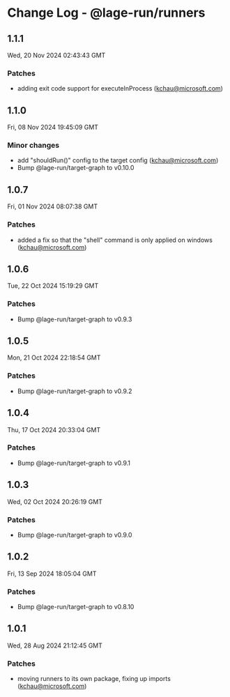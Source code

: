 # Change Log - @lage-run/runners

<!-- This log was last generated on Wed, 20 Nov 2024 02:43:43 GMT and should not be manually modified. -->

<!-- Start content -->

## 1.1.1

Wed, 20 Nov 2024 02:43:43 GMT

### Patches

- adding exit code support for executeInProcess (kchau@microsoft.com)

## 1.1.0

Fri, 08 Nov 2024 19:45:09 GMT

### Minor changes

- add "shouldRun()" config to the target config (kchau@microsoft.com)
- Bump @lage-run/target-graph to v0.10.0

## 1.0.7

Fri, 01 Nov 2024 08:07:38 GMT

### Patches

- added a fix so that the "shell" command is only applied on windows (kchau@microsoft.com)

## 1.0.6

Tue, 22 Oct 2024 15:19:29 GMT

### Patches

- Bump @lage-run/target-graph to v0.9.3

## 1.0.5

Mon, 21 Oct 2024 22:18:54 GMT

### Patches

- Bump @lage-run/target-graph to v0.9.2

## 1.0.4

Thu, 17 Oct 2024 20:33:04 GMT

### Patches

- Bump @lage-run/target-graph to v0.9.1

## 1.0.3

Wed, 02 Oct 2024 20:26:19 GMT

### Patches

- Bump @lage-run/target-graph to v0.9.0

## 1.0.2

Fri, 13 Sep 2024 18:05:04 GMT

### Patches

- Bump @lage-run/target-graph to v0.8.10

## 1.0.1

Wed, 28 Aug 2024 21:12:45 GMT

### Patches

- moving runners to its own package, fixing up imports (kchau@microsoft.com)
